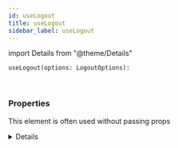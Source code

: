 ```yaml
---
id: useLogout
title: useLogout
sidebar_label: useLogout
---
```


import Details from "@theme/Details"


```tsx
useLogout(options: LogoutOptions): 
```
<br/>



### Properties

This element is often used without passing props

<Details summary={<summary><b>Additional properties for advanced use cases</b></summary>}><div>

| Properties | Type | Description |
| --------- | ---- | ----------- |
| options | [LogoutOptions](/framework-api/interfaces/LogoutOptions.md) |  |


</div></Details>
